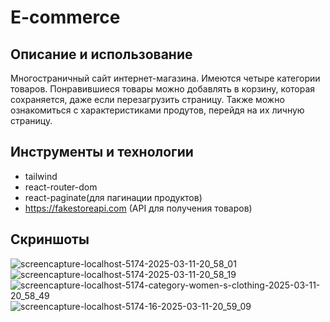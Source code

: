 # E-commerce

## Описание и использование
Многостраничный сайт интернет-магазина. Имеются четыре категории товаров. Понравившиеся товары можно добавлять в корзину, которая сохраняется, даже если перезагрузить страницу. Также можно ознакомиться с характеристиками продутов, перейдя на их личную страницу.

## Инструменты и технологии 
- tailwind
- react-router-dom
- react-paginate(для пагинации продуктов)
- https://fakestoreapi.com (API для получения товаров)

## Скриншоты

![screencapture-localhost-5174-2025-03-11-20_58_01](https://github.com/user-attachments/assets/0401a3b0-fa0f-41aa-b389-33a81a4ef90f)
![screencapture-localhost-5174-2025-03-11-20_58_19](https://github.com/user-attachments/assets/59eb964d-4864-48e4-9d2b-2b155523a14b)
![screencapture-localhost-5174-category-women-s-clothing-2025-03-11-20_58_49](https://github.com/user-attachments/assets/95b15fca-439e-44f8-865d-4f275f3a84a6)
![screencapture-localhost-5174-16-2025-03-11-20_59_09](https://github.com/user-attachments/assets/6045bcf3-d1bf-4211-98de-2caeafe277e1)

